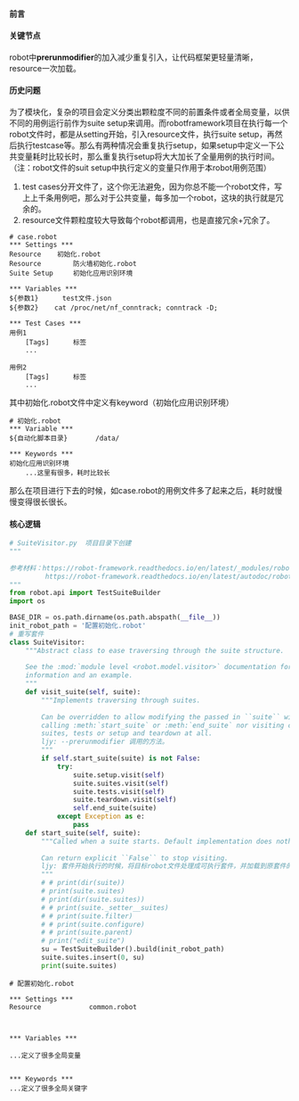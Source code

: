 #### 前言



#### 关键节点

robot中**prerunmodifier**的加入减少重复引入，让代码框架更轻量清晰，resource一次加载。





#### 历史问题

为了模块化，复杂的项目会定义分类出颗粒度不同的前置条件或者全局变量，以供不同的用例运行前作为suite setup来调用。而robotframework项目在执行每一个robot文件时，都是从setting开始，引入resource文件，执行suite setup，再然后执行testcase等。那么有两种情况会重复执行setup，如果setup中定义一下公共变量耗时比较长时，那么重复执行setup将大大加长了全量用例的执行时间。（注：robot文件的suit setup中执行定义的变量只作用于本robot用例范围）

1. test cases分开文件了，这个你无法避免，因为你总不能一个robot文件，写上上千条用例吧，那么对于公共变量，每多加一个robot，这块的执行就是冗余的。
2. resource文件颗粒度较大导致每个robot都调用，也是直接冗余+冗余了。



```robot
# case.robot
*** Settings ***
Resource    初始化.robot
Resource        防火墙初始化.robot
Suite Setup     初始化应用识别环境

*** Variables ***
${参数1}      test文件.json
${参数2}    cat /proc/net/nf_conntrack; conntrack -D; 

*** Test Cases ***
用例1
    [Tags]      标签
 	...
 
用例2
    [Tags]      标签
    ...
```

其中初始化.robot文件中定义有keyword（初始化应用识别环境）

 ```robot
 # 初始化.robot
 *** Variable ***
 ${自动化脚本目录}       /data/
 
 *** Keywords ***
 初始化应用识别环境
     ...这里有很多，耗时比较长
 ```

那么在项目进行下去的时候，如case.robot的用例文件多了起来之后，耗时就慢慢变得很长很长。



#### 核心逻辑

```python
# SuiteVisitor.py  项目目录下创建
"""
                    
参考材料：https://robot-framework.readthedocs.io/en/latest/_modules/robot/model/visitor.html  #  prerunmodifier 标准文件
         https://robot-framework.readthedocs.io/en/latest/autodoc/robot.running.html      # TestSuiteBuilder 基于现有测试用例文件和目录创建可执行测试套件
"""
from robot.api import TestSuiteBuilder
import os

BASE_DIR = os.path.dirname(os.path.abspath(__file__))
init_robot_path = '配置初始化.robot'
# 重写套件
class SuiteVisitor:
    """Abstract class to ease traversing through the suite structure.
                    
    See the :mod:`module level <robot.model.visitor>` documentation for more
    information and an example.
    """
    def visit_suite(self, suite):
        """Implements traversing through suites.
                    
        Can be overridden to allow modifying the passed in ``suite`` without
        calling :meth:`start_suite` or :meth:`end_suite` nor visiting child
        suites, tests or setup and teardown at all.
        ljy: --prerunmodifier 调用的方法。
        """
        if self.start_suite(suite) is not False:
            try:
                suite.setup.visit(self)
                suite.suites.visit(self)
                suite.tests.visit(self)
                suite.teardown.visit(self)
                self.end_suite(suite)
            except Exception as e:
                pass
    def start_suite(self, suite):
        """Called when a suite starts. Default implementation does nothing.
                    
        Can return explicit ``False`` to stop visiting.
        ljy: 套件开始执行的时候，将目标robot文件处理成可执行套件，并加载到原套件的最前端。
        """
        # # print(dir(suite))
        # print(suite.suites)
        # print(dir(suite.suites))
        # # print(suite._setter__suites)
        # # print(suite.filter)
        # # print(suite.configure)
        # # print(suite.parent)
        # print("edit_suite")
        su = TestSuiteBuilder().build(init_robot_path)
        suite.suites.insert(0, su)
        print(suite.suites)
```

```robot
# 配置初始化.robot

*** Settings ***
Resource            common.robot



*** Variables ***

...定义了很多全局变量


*** Keywords ***
...定义了很多全局关键字

```

